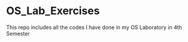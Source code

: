 # OS_Lab_Exercises
This repo includes all the codes I have done in my OS Laboratory in 4th Semester
